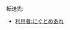 <div>

転送先:

-   [利用者:にぐとめあれ](/%E5%88%A9%E7%94%A8%E8%80%85:%E3%81%AB%E3%81%90%E3%81%A8%E3%82%81%E3%81%82%E3%82%8C "利用者:にぐとめあれ")

</div>

<div>

</div>
